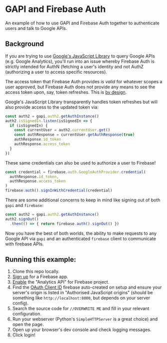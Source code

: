 # GAPI and Firebase Auth

An example of how to use GAPI and Firebase Auth together to authenticate users
and talk to Google APIs.

## Background

If you are trying to use [Google's JavaScript Library](https://developers.google.com/api-client-library/javascript/)
to query Google APIs (e.g. Google Analytics), you'll run into an issue whereby
Firebase Auth is strictly intended for AuthN (fetching a user's identity and
not AuthZ (authorizing a user to access specific resources).

The access token that Firebase Auth provides _is valid_ for whatever scopes
a user approved, but Firebase Auth does not provide any means to see the
access token upon, say, token refreshes. This is
[by design](https://github.com/firebase/firebaseui-web/issues/294).

Google's JavaScript Library transparently handles token refreshes but
will also provide access to the updated token via:

```javascript
const auth2 = gapi.auth2.getAuthInstance()
auth2.isSignedIn.listen(isSignedIn => {
  if (isSignedIn) {
    const currentUser = auth2.currentUser.get()
    const authResponse = currentUser.getAuthResponse(true)
    authResponse.id_token
    authResponse.access_token
  }
})
```

These same credentials can also be used to authorize a user to Firebase!

```javascript
const credential = firebase.auth.GoogleAuthProvider.credential(
  authResponse.id_token,
  authResponse.access_token
)
firebase.auth().signInWithCredential(credential)
```

There are some additional concerns to keep in mind like signing out of both
`gapi` and `firebase`:

```javascript
const auth2 = gapi.auth2.getAuthInstance()
auth2.signOut()
  .then(() => { return firebase.auth().signOut() })
```

Now you have the best of both worlds, the ability to make requests to any
Google API via `gapi` and an authenticated `firebase` client to communicate
with firebase APIs.

## Running this example:

1. Clone this repo locally.
1. [Sign up](https://firebase.google.com) for a Firebase app.
1. [Enable](https://console.cloud.google.com/apis/dashboard) the "Analytics
API" for Firebase project.
1. Find the [OAuth Client ID](https://console.cloud.google.com/apis/credentials)
firebase auto-created on setup and ensure your server's origin is listed in
"Authorised JavaScript origins" (should be something like
  `http://localhost:8000`, but depends on your server config).
1. Search the source code for `//OVERWRITE ME` and fill in your relevant
configuration.
1. Run your webserver (Python's `SimpleHTTPServer` is a
great choice) and open the page.
1. Open up your browser's dev console and check logging messages.
1. Click login!
